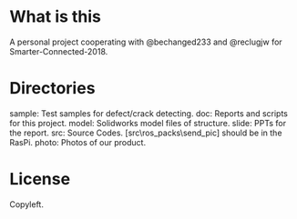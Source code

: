 # What is this
A personal project cooperating with @bechanged233 and @reclugjw for Smarter-Connected-2018.

# Directories
sample\: Test samples for defect/crack detecting.
doc\: Reports and scripts for this project.
model\: Solidworks model files of structure.
slide\: PPTs for the report.
src\: Source Codes. [src\ros_packs\send_pic] should be in the RasPi.
photo\: Photos of our product.

# License
Copyleft.
